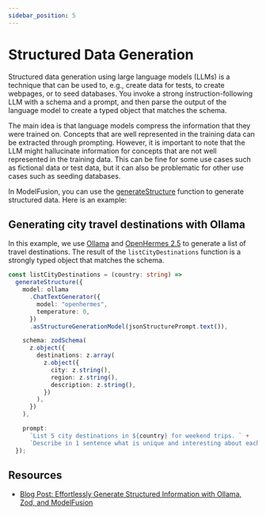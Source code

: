 ```yaml
---
sidebar_position: 5
---
```


# Structured Data Generation

Structured data generation using large language models (LLMs) is a technique that can be used to, e.g., create data for tests, to create webpages, or to seed databases. You invoke a strong instruction-following LLM with a schema and a prompt, and then parse the output of the language model to create a typed object that matches the schema.

The main idea is that language models compress the information that they were trained on. Concepts that are well represented in the training data can be extracted through prompting. However, it is important to note that the LLM might hallucinate information for concepts that are not well represented in the training data. This can be fine for some use cases such as fictional data or test data, but it can also be problematic for other use cases such as seeding databases.

In ModelFusion, you can use the [generateStructure](/guide/function/generate-structure) function to generate structured data. Here is an example:

## Generating city travel destinations with Ollama

In this example, we use [Ollama](/integration/model-provider/ollama) and [OpenHermes 2.5](https://ollama.ai/library/openhermes) to generate a list of travel destinations. The result of the `listCityDestinations` function is a strongly typed object that matches the schema.

```ts
const listCityDestinations = (country: string) =>
  generateStructure({
    model: ollama
      .ChatTextGenerator({
        model: "openhermes",
        temperature: 0,
      })
      .asStructureGenerationModel(jsonStructurePrompt.text()),

    schema: zodSchema(
      z.object({
        destinations: z.array(
          z.object({
            city: z.string(),
            region: z.string(),
            description: z.string(),
          })
        ),
      })
    ),

    prompt:
      `List 5 city destinations in ${country} for weekend trips. ` +
      `Describe in 1 sentence what is unique and interesting about each destination.`,
  });
```

## Resources

- [Blog Post: Effortlessly Generate Structured Information with Ollama, Zod, and ModelFusion](/blog/generate-structured-information-ollama)
